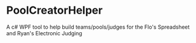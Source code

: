 # PoolCreatorHelper
A c# WPF tool to help build teams/pools/judges for the Flo's Spreadsheet and Ryan's Electronic Judging
